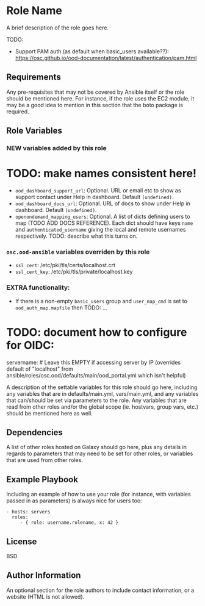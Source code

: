# Role Name

A brief description of the role goes here.

TODO:
- Support PAM auth (as default when basic_users available??): https://osc.github.io/ood-documentation/latest/authentication/pam.html

## Requirements

Any pre-requisites that may not be covered by Ansible itself or the role should be mentioned here. For instance, if the role uses the EC2 module, it may be a good idea to mention in this section that the boto package is required.

## Role Variables

### **NEW** variables added by this role
# TODO: make names consistent here!
- `ood_dashboard_support_url`: Optional. URL or email etc to show as support contact under Help in dashboard. Default `(undefined)`.
- `ood_dashboard_docs_url`: Optional. URL of docs to show under Help in dashboard. Default `(undefined)`.
- `openondemand_mapping_users`: Optional. A list of dicts defining users to map (TODO ADD DOCS REFERENCE). Each dict should have keys `name` and `authenticated_username` giving the local and remote usernames respectively. TODO: describe what this turns on.

### `osc.ood-ansible` variables **overriden** by this role
- `ssl_cert`: /etc/pki/tls/certs/localhost.crt
- `ssl_cert_key`: /etc/pki/tls/private/localhost.key

### EXTRA functionality:
- If there is a non-empty `basic_users` group and `user_map_cmd` is set to `ood_auth_map.mapfile` then TODO: ...


# TODO: document how to configure for OIDC:


servername: # Leave this EMPTY if accessing server by IP (overrides default of "localhost" from ansible/roles/osc.ood/defaults/main/ood_portal.yml which isn't helpful)


A description of the settable variables for this role should go here, including any variables that are in defaults/main.yml, vars/main.yml, and any variables that can/should be set via parameters to the role. Any variables that are read from other roles and/or the global scope (ie. hostvars, group vars, etc.) should be mentioned here as well.

Dependencies
------------

A list of other roles hosted on Galaxy should go here, plus any details in regards to parameters that may need to be set for other roles, or variables that are used from other roles.

Example Playbook
----------------

Including an example of how to use your role (for instance, with variables passed in as parameters) is always nice for users too:

    - hosts: servers
      roles:
         - { role: username.rolename, x: 42 }

License
-------

BSD

Author Information
------------------

An optional section for the role authors to include contact information, or a website (HTML is not allowed).
